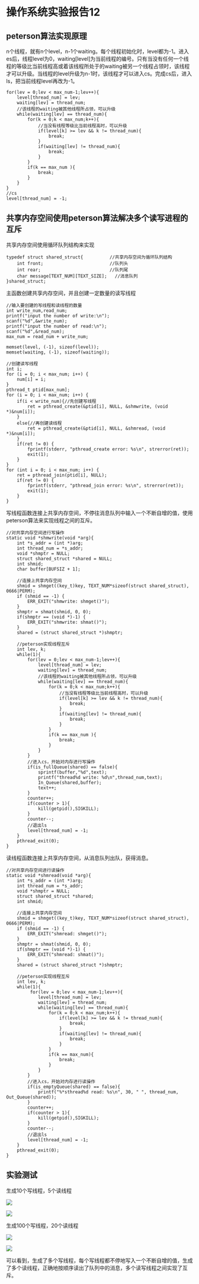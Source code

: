# 操作系统实验报告12

## peterson算法实现原理

n个线程，就有n个level，n-1个waiting。每个线程初始化时，level都为-1。进入es后，线程level为0，waiting[level]为当前线程的编号。只有当没有任何一个线程的等级比当前线程高或着该线程所处于的waiting被另一个线程占领时，该线程才可以升级。当线程的level升级为n-1时，该线程才可以进入cs。完成cs后，进入ls，把当前线程level再改为-1。

```
for(lev = 0;lev < max_num-1;lev++){
    level[thread_num] = lev;
    waiting[lev] = thread_num;
    //该线程的waiting被其他线程所占领，可以升级
    while(waiting[lev] == thread_num){
        for(k = 0;k < max_num;k++){
            //当没有线程等级比当前线程高时，可以升级
            if(level[k] >= lev && k != thread_num){
                break;
            }
            if(waiting[lev] != thread_num){
                break;
            }
        }
        if(k == max_num ){
            break;
        }
    }
}
//cs
level[thread_num] = -1;
```

## 共享内存空间使用peterson算法解决多个读写进程的互斥

共享内存空间使用循环队列结构来实现

```
typedef struct shared_struct{          //共享内存空间为循环队列结构
    int front;                         //队列头
    int rear;                          //队列尾
    char message[TEXT_NUM][TEXT_SIZE];   //消息队列
}shared_struct;
```

主函数创建共享内存空间，并且创建一定数量的读写线程

```
//输入要创建的写线程和读线程的数量
int write_num,read_num;
printf("input the number of write:\n");
scanf("%d",&write_num);
printf("input the number of read:\n");
scanf("%d",&read_num);
max_num = read_num + write_num;

memset(level, (-1), sizeof(level));
memset(waiting, (-1), sizeof(waiting));

//创建读写线程
int i;
for (i = 0; i < max_num; i++) {
    num[i] = i;
}
pthread_t ptid[max_num];
for (i = 0; i < max_num; i++) {
    if(i < write_num){//先创建写线程
        ret = pthread_create(&ptid[i], NULL, &shmwrite, (void *)&num[i]);
    }
    else{//再创建读线程
        ret = pthread_create(&ptid[i], NULL, &shmread, (void *)&num[i]);
    }
    if(ret != 0) {
        fprintf(stderr, "pthread_create error: %s\n", strerror(ret));
        exit(1);
    }
}
for (int i = 0; i < max_num; i++) {
    ret = pthread_join(ptid[i], NULL);
    if(ret != 0) {
        fprintf(stderr, "pthread_join error: %s\n", strerror(ret));
        exit(1);
    }
}
```

写线程函数连接上共享内存空间，不停往消息队列中输入一个不断自增的值，使用peterson算法来实现线程之间的互斥。

```
//对共享内存空间进行写操作
static void *shmwrite(void *arg){
    int *s_addr = (int *)arg;
    int thread_num = *s_addr;
    void *shmptr = NULL;
    struct shared_struct *shared = NULL;
    int shmid;
    char buffer[BUFSIZ + 1]; 

    //连接上共享内存空间
    shmid = shmget((key_t)key, TEXT_NUM*sizeof(struct shared_struct), 0666|PERM);
    if (shmid == -1) {
        ERR_EXIT("shmwrite: shmget()");
    }
    shmptr = shmat(shmid, 0, 0);
    if(shmptr == (void *)-1) {
        ERR_EXIT("shmwrite: shmat()");
    }
    shared = (struct shared_struct *)shmptr;

    //peterson实现线程互斥
    int lev, k;
    while(1){ 
        for(lev = 0;lev < max_num-1;lev++){
            level[thread_num] = lev;
            waiting[lev] = thread_num;
            //该线程的waiting被其他线程所占领，可以升级
            while(waiting[lev] == thread_num){
                for(k = 0;k < max_num;k++){
                    //当没有线程等级比当前线程高时，可以升级
                    if(level[k] >= lev && k != thread_num){
                        break;
                    }
                    if(waiting[lev] != thread_num){
                        break;
                    }
                }
                if(k == max_num ){
                    break;
                }
            }
        }
        //进入cs，开始对内存进行写操作
        if(is_fullQueue(shared) == false){
            sprintf(buffer,"%d",text);
            printf("thread%d write: %d\n",thread_num,text);
            In_Queue(shared,buffer);
            text++;
        }
        counter++;
        if(counter > 1){
            kill(getpid(),SIGKILL);
        }
        counter--;
        //退出ls
        level[thread_num] = -1;
    }
    pthread_exit(0);
}
```

读线程函数连接上共享内存空间，从消息队列出队，获得消息。

```
//对共享内存空间进行读操作
static void *shmread(void *arg){
    int *s_addr = (int *)arg;
    int thread_num = *s_addr;
    void *shmptr = NULL;
    struct shared_struct *shared;
    int shmid;

    //连接上共享内存空间
    shmid = shmget((key_t)key, TEXT_NUM*sizeof(struct shared_struct), 0666|PERM);
    if (shmid == -1) {
        ERR_EXIT("shmread: shmget()");
    }
    shmptr = shmat(shmid, 0, 0);
    if(shmptr == (void *)-1) {
        ERR_EXIT("shmread: shmat()");
    }
    shared = (struct shared_struct *)shmptr;

    //peterson实现线程互斥
    int lev, k;
    while(1){
         for(lev = 0;lev < max_num-1;lev++){
            level[thread_num] = lev;
            waiting[lev] = thread_num;
            while(waiting[lev] == thread_num){
                for(k = 0;k < max_num;k++){
                    if(level[k] >= lev && k != thread_num){
                        break;
                    }
                    if(waiting[lev] != thread_num){
                        break;
                    }
                }
                if(k == max_num){
                    break;
                }
            }
        }
        //进入cs，开始对内存进行读操作
        if(is_emptyQueue(shared) == false){
            printf("%*sthread%d read: %s\n", 30, " ", thread_num, Out_Queue(shared));
        }
        counter++;
        if(counter > 1){
            kill(getpid(),SIGKILL);
        }
        counter--;
        //退出ls
        level[thread_num] = -1;
    }
    pthread_exit(0);
}
```

## 实验测试

生成10个写线程，5个读线程

![](https://gitee.com/liangguanxuan/liangguanxuan/raw/master/os/test7/a%20(3).png)

![](https://gitee.com/liangguanxuan/liangguanxuan/raw/master/os/test7/a%20(4).png)

生成100个写线程，20个读线程

![](https://gitee.com/liangguanxuan/liangguanxuan/raw/master/os/test7/a%20(1).png)

![](https://gitee.com/liangguanxuan/liangguanxuan/raw/master/os/test7/a%20(2).png)

可以看到，生成了多个写线程，每个写线程都不停地写入一个不断自增的值，生成了多个读线程，正确地按顺序读出了队列中的消息，多个读写线程之间实现了互斥。

